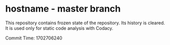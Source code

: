 # hostname - master branch

This repository contains frozen state of the repository.
Its history is cleared. It is used only for static code
analysis with Codacy.

Commit Time: 1702706240